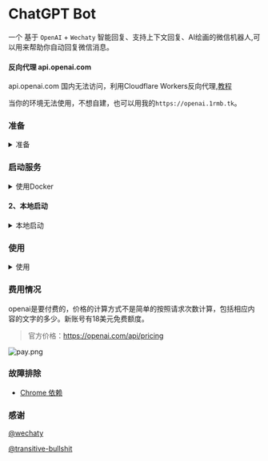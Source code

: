 # ChatGPT Bot

一个 基于 `OpenAI` + `Wechaty` 智能回复、支持上下文回复、AI绘画的微信机器人,可以用来帮助你自动回复微信消息。


#### 反向代理 api.openai.com

api.openai.com 国内无法访问，利用Cloudflare Workers反向代理,[教程](./docs/cf_worker.md)

当你的环境无法使用，不想自建，也可以用我的`https://openai.1rmb.tk`。

### 准备

<details>

<summary>准备</summary>

+ 1、先获取自己的 api key，地址 ：[创建你的 api key](https://beta.openai.com/account/api-keys) 
> API Key 创建成功。复制好这个Key接下来会用到。点击OK后，Key不会再完整显示。只能删了重新生成Key！
> 如果没账号，可以参考V2EX上这个帖子注册 地址[https://www.v2ex.com/t/900126](https://www.v2ex.com/t/900126)

<img src="images/Create_openai_key.png" height="50%" width="50%">




```bash
# $wechaty-bot
# 执行下面命令，拷贝一份 .env.example 文件
cp .env.example .env
```

```bash
#群聊chatgpt自动回复总开关 0为关闭 1为开启
AutoReplyGroup = 1
#开启chatgpt群聊列表，群聊名称必须与微信群聊名称一致，否则无法自动回复 为空则自动回复所有群聊 ["群聊1","群聊2","群聊3"]
RoomList = [ ]
#好友chatgpt自动回复总开关 0为关闭 1为开启 
AutoReplyFriend = 1
#开启chatgpt好友列表，好友名称必须与微信好友名称一致，否则无法自动回复 为空则自动回复所有好友 ["好友1","好友2","好友3"]
FriendList = [ ]
# openai的key，需要自己去获取 ，地址：https://beta.openai.com/account/api-keys
OPENAI_API_KEY ='sk-xxxxxxxxxxxxxxxxx'
# 反代的api,为空时为默认值 https://api.openai.com
PROXY_API = ''


```
</details>


### 启动服务
<details>
<summary>使用Docker</summary>
#### 1、使用Docker

<!-- + 1、安装 `docker` 和 `docker-compose`，地址 ：[https://docs.docker.com/compose/install/](https://docs.docker.com/compose/install/) -->

下载并编辑`.env`配置文件
```bash
mkdir my-wechaty-bot && cd my-wechaty-bot
wget -O .env  https://raw.githubusercontent.com/x-dr/wechaty-bot/main/.env.example 
vim .env

```

> 运行
```bash
docker run -itd --name my-wechaty-bot \
            --restart=always \
           -v $PWD/.env:/app/.env  \
           gindex/wechaty-bot:latest
                    
```
> 查看日志扫码登录
```bash
docker logs my-wechaty-bot -f
```

<img src="images/wechaty-docker.png"  height="50%" width="50%">


> 自行打包docker镜像
```bash
docker build -t wechaty-bot .
docker run -it --rm --name wechaty-bot wechaty-bot
```
</details>

#### 2、本地启动

<details>
<summary>本地启动</summary>

```bash
git clone https://github.com/x-dr/wechaty-bot.git
npm i
node app.js
```
> 就可以扫码登录了。

<img src="images/wechaty-docker.png"  height="50%" width="50%">



用pm2启动后台运行
```
npm install pm2 -g

pm2 start app.js
```
<img src="images/wechaty-docker.png"  height="50%" width="50%">


</details>

### 使用

<details>

<summary>使用</summary>

+ 智能回复
```
/c xxxx   #对话

/c 结束对话  #结束本轮对话

```

<img src="images/eg1.png" alt="chatgpt.png" title="chatgpt.png"  height="50%" width="50%" />
<img src="images/eg2.png" alt="chatgpt.png" title="chatgpt.png"  height="50%" width="50%" />

+ AI绘画
```
/img xxx
```
<img src="images/eg3.png" alt="openai.png" title="openai.png"  height="50%" width="50%" />

</details>


### 费用情况


openai是要付费的，价格的计算方式不是简单的按照请求次数计算，包括相应内容的文字的多少。新账号有18美元免费额度。


> 官方价格：https://openai.com/api/pricing

<img src="images/pay.png" alt="pay.png" title="pay.png" height="50%" width="50%" />

### 故障排除
+ [Chrome 依赖](./docs/puppeteer-error.md)





### 感谢

[@wechaty](https://github.com/wechaty/wechaty)

[@transitive-bullshit](https://github.com/transitive-bullshit/chatgpt-api)